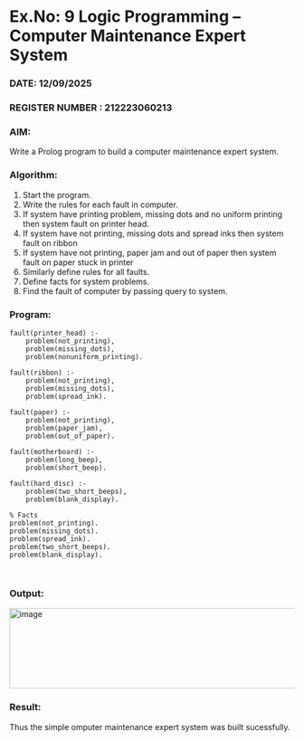 # Ex.No: 9  Logic Programming –  Computer Maintenance Expert System
### DATE:  12/09/2025                                                                        
### REGISTER NUMBER : 212223060213
### AIM: 
Write a Prolog program to build a computer maintenance expert system.
###  Algorithm:
1. Start the program.
2. Write the rules for each fault in computer.
3. If system have printing problem, missing dots and no uniform printing then system fault on printer head.
4. If system have not printing, missing dots and spread inks then system fault on ribbon
5. If system have not printing, paper jam and out of paper then system fault on paper stuck in printer
6. Similarly define rules for all faults.
7. Define facts for system problems.
8. Find the fault of computer by passing query to system.
     
### Program:

```
fault(printer_head) :-
    problem(not_printing),
    problem(missing_dots),
    problem(nonuniform_printing).

fault(ribbon) :-
    problem(not_printing),
    problem(missing_dots),
    problem(spread_ink).

fault(paper) :-
    problem(not_printing),
    problem(paper_jam),
    problem(out_of_paper).

fault(motherboard) :-
    problem(long_beep),
    problem(short_beep).

fault(hard_disc) :-
    problem(two_short_beeps),
    problem(blank_display).

% Facts
problem(not_printing).
problem(missing_dots).
problem(spread_ink).
problem(two_short_beeps).
problem(blank_display).



```




### Output:
<img width="947" height="142" alt="image" src="https://github.com/user-attachments/assets/e6905495-cbf6-48f4-8041-60a45ef072c7" />



### Result:
Thus the simple omputer maintenance expert system was built sucessfully.
